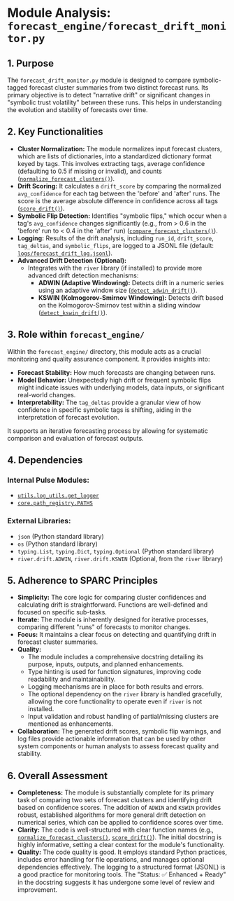 # Module Analysis: `forecast_engine/forecast_drift_monitor.py`

## 1. Purpose

The `forecast_drift_monitor.py` module is designed to compare symbolic-tagged forecast cluster summaries from two distinct forecast runs. Its primary objective is to detect "narrative drift" or significant changes in "symbolic trust volatility" between these runs. This helps in understanding the evolution and stability of forecasts over time.

## 2. Key Functionalities

*   **Cluster Normalization:** The module normalizes input forecast clusters, which are lists of dictionaries, into a standardized dictionary format keyed by tags. This involves extracting tags, average confidence (defaulting to 0.5 if missing or invalid), and counts ([`normalize_forecast_clusters()`](../../forecast_engine/forecast_drift_monitor.py:46)).
*   **Drift Scoring:** It calculates a `drift_score` by comparing the normalized `avg_confidence` for each tag between the 'before' and 'after' runs. The score is the average absolute difference in confidence across all tags ([`score_drift()`](../../forecast_engine/forecast_drift_monitor.py:58)).
*   **Symbolic Flip Detection:** Identifies "symbolic flips," which occur when a tag's `avg_confidence` changes significantly (e.g., from > 0.6 in the 'before' run to < 0.4 in the 'after' run) ([`compare_forecast_clusters()`](../../forecast_engine/forecast_drift_monitor.py:76)).
*   **Logging:** Results of the drift analysis, including `run_id`, `drift_score`, `tag_deltas`, and `symbolic_flips`, are logged to a JSONL file (default: [`logs/forecast_drift_log.jsonl`](../../logs/forecast_drift_log.jsonl)).
*   **Advanced Drift Detection (Optional):**
    *   Integrates with the `river` library (if installed) to provide more advanced drift detection mechanisms:
        *   **ADWIN (Adaptive Windowing):** Detects drift in a numeric series using an adaptive window size ([`detect_adwin_drift()`](../../forecast_engine/forecast_drift_monitor.py:121)).
        *   **KSWIN (Kolmogorov-Smirnov Windowing):** Detects drift based on the Kolmogorov-Smirnov test within a sliding window ([`detect_kswin_drift()`](../../forecast_engine/forecast_drift_monitor.py:136)).

## 3. Role within `forecast_engine/`

Within the `forecast_engine/` directory, this module acts as a crucial monitoring and quality assurance component. It provides insights into:
*   **Forecast Stability:** How much forecasts are changing between runs.
*   **Model Behavior:** Unexpectedly high drift or frequent symbolic flips might indicate issues with underlying models, data inputs, or significant real-world changes.
*   **Interpretability:** The `tag_deltas` provide a granular view of how confidence in specific symbolic tags is shifting, aiding in the interpretation of forecast evolution.

It supports an iterative forecasting process by allowing for systematic comparison and evaluation of forecast outputs.

## 4. Dependencies

### Internal Pulse Modules:
*   [`utils.log_utils.get_logger`](../../utils/log_utils.py)
*   [`core.path_registry.PATHS`](../../core/path_registry.py)

### External Libraries:
*   `json` (Python standard library)
*   `os` (Python standard library)
*   `typing.List`, `typing.Dict`, `typing.Optional` (Python standard library)
*   `river.drift.ADWIN`, `river.drift.KSWIN` (Optional, from the `river` library)

## 5. Adherence to SPARC Principles

*   **Simplicity:** The core logic for comparing cluster confidences and calculating drift is straightforward. Functions are well-defined and focused on specific sub-tasks.
*   **Iterate:** The module is inherently designed for iterative processes, comparing different "runs" of forecasts to monitor changes.
*   **Focus:** It maintains a clear focus on detecting and quantifying drift in forecast cluster summaries.
*   **Quality:**
    *   The module includes a comprehensive docstring detailing its purpose, inputs, outputs, and planned enhancements.
    *   Type hinting is used for function signatures, improving code readability and maintainability.
    *   Logging mechanisms are in place for both results and errors.
    *   The optional dependency on the `river` library is handled gracefully, allowing the core functionality to operate even if `river` is not installed.
    *   Input validation and robust handling of partial/missing clusters are mentioned as enhancements.
*   **Collaboration:** The generated drift scores, symbolic flip warnings, and log files provide actionable information that can be used by other system components or human analysts to assess forecast quality and stability.

## 6. Overall Assessment

*   **Completeness:** The module is substantially complete for its primary task of comparing two sets of forecast clusters and identifying drift based on confidence scores. The addition of `ADWIN` and `KSWIN` provides robust, established algorithms for more general drift detection on numerical series, which can be applied to confidence scores over time.
*   **Clarity:** The code is well-structured with clear function names (e.g., [`normalize_forecast_clusters()`](../../forecast_engine/forecast_drift_monitor.py:46), [`score_drift()`](../../forecast_engine/forecast_drift_monitor.py:58)). The initial docstring is highly informative, setting a clear context for the module's functionality.
*   **Quality:** The code quality is good. It employs standard Python practices, includes error handling for file operations, and manages optional dependencies effectively. The logging to a structured format (JSONL) is a good practice for monitoring tools. The "Status: ✅ Enhanced + Ready" in the docstring suggests it has undergone some level of review and improvement.